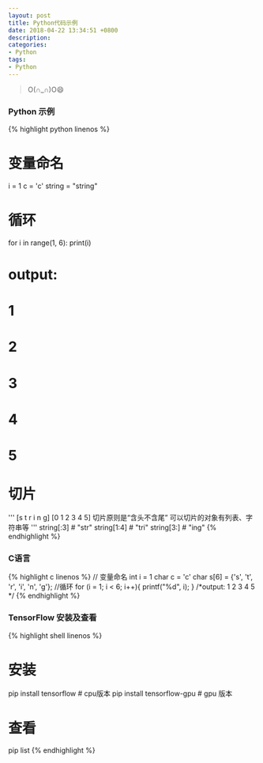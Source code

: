 ```yaml
---
layout: post
title: Python代码示例
date: 2018-04-22 13:34:51 +0800
description:
categories:
- Python
tags: 
- Python 
---
```


<blockquote class="blockquote-center">
	O(∩_∩)O😄
</blockquote>

### Python 示例

{% highlight python linenos %}
# 变量命名
i = 1
c = 'c'
string = "string"
# 循环
for i in range(1, 6):
    print(i)
# output:
# 1
# 2
# 3
# 4
# 5

# 切片
''' 
[s t r i n g]
[0 1 2 3 4 5]
切片原则是“含头不含尾”
可以切片的对象有列表、字符串等
''' 
string[:3]  # "str"
string[1:4]  # "tri"
string[3:]  # "ing"
{% endhighlight %}

### C语言

{% highlight c linenos %}
// 变量命名
int i = 1
char c = 'c'
char s[6] = {'s', 't', 'r', 'i', 'n', 'g'};
//循环
for (i = 1; i < 6; i++){
    printf("%d", i);
}
/*output:
1
2
3
4
5
*/
{% endhighlight %}

### TensorFlow 安装及查看

{% highlight shell linenos %}
# 安装
pip install tensorflow	# cpu版本
pip install tensorflow-gpu	# gpu 版本

# 查看
pip list
{% endhighlight %}
